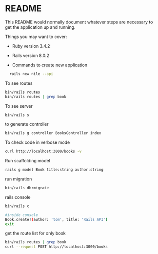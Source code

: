 # README

This README would normally document whatever steps are necessary to get the
application up and running.

Things you may want to cover:

* Ruby version
3.4.2

* Rails version
8.0.2

* Commands
 to create new application

 ```bash
   rails new nile --api
```

To see routes

```bash
bin/rails routes
bin/rails routes | grep book
```
To see server

```bash
bin/rails s
```

to generate controller
```bash
bin/rails g controller BooksController index
```

To check code in verbose mode

```bash
curl http://localhost:3000/books -v
```

Run scaffolding model
```bash
rails g model Book title:string author:string
```

run migration
```bash
bin/rails db:migrate
```

rails console

```bash
bin/rails c

#inside console
Book.create!(author: 'tom', title: 'Rails API')
exit
```

get the route list for only book

```bash
bin/rails routes | grep book
curl --request POST http://localhost:3000/books
```
